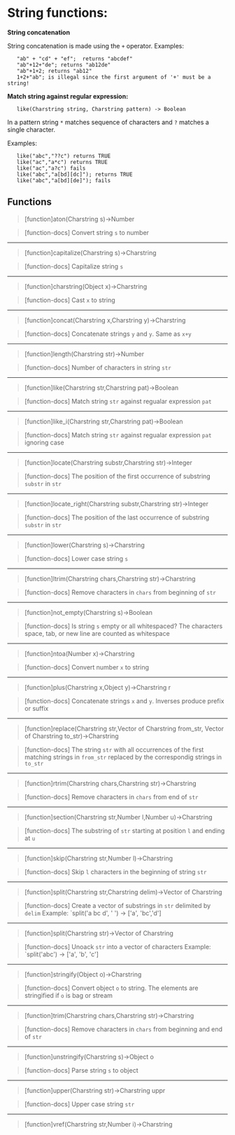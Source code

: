 # String functions:
__String concatenation__

String concatenation is made using the `+` operator. Examples:
```
   "ab" + "cd" + "ef";  returns "abcdef"
   "ab"+12+"de"; returns "ab12de"
   "ab"+1+2; returns "ab12"
   1+2+"ab"; is illegal since the first argument of '+' must be a string!
```

__Match string against regular expression:__
```
   like(Charstring string, Charstring pattern) -> Boolean
```

In a pattern string `*` matches sequence of characters and `?` matches
a single character.

Examples:
```
   like("abc","??c") returns TRUE
   like("ac","a*c") returns TRUE
   like("ac","a?c") fails
   like("abc","a[bd][dc]"); returns TRUE
   like("abc","a[bd][de]"); fails
```

## Functions

> [function]aton(Charstring s)->Number

> [function-docs]
> Convert string `s` to number 



___

> [function]capitalize(Charstring s)->Charstring

> [function-docs]
> Capitalize string `s` 



___

> [function]charstring(Object x)->Charstring

> [function-docs]
> Cast `x` to string 



___

> [function]concat(Charstring x,Charstring y)->Charstring

> [function-docs]
> Concatenate strings `y` and `y`. Same as `x+y` 



___

> [function]length(Charstring str)->Number

> [function-docs]
> Number of characters in string `str` 



___

> [function]like(Charstring str,Charstring pat)->Boolean

> [function-docs]
> Match string `str` against regualar expression `pat` 



___

> [function]like_i(Charstring str,Charstring pat)->Boolean

> [function-docs]
> Match string `str` against regualar expression `pat` ignoring case 



___

> [function]locate(Charstring substr,Charstring str)->Integer

> [function-docs]
> The position of the first occurrence of substring `substr` in `str` 



___

> [function]locate_right(Charstring substr,Charstring str)->Integer

> [function-docs]
> The position of the last occurrence of substring `substr` in `str` 



___

> [function]lower(Charstring s)->Charstring

> [function-docs]
> Lower case string `s` 



___

> [function]ltrim(Charstring chars,Charstring str)->Charstring

> [function-docs]
> Remove characters in `chars` from beginning of `str` 



___

> [function]not_empty(Charstring s)->Boolean

> [function-docs]
> Is string `s` empty or all whitespaced? 
>      The characters space, tab, or new line are counted as whitespace 



___

> [function]ntoa(Number x)->Charstring

> [function-docs]
> Convert number `x` to string 



___

> [function]plus(Charstring x,Object y)->Charstring r

> [function-docs]
> Concatenate strings `x` and `y`. Inverses produce prefix or suffix 



___

> [function]replace(Charstring str,Vector of Charstring from_str,
       Vector of Charstring to_str)->Charstring

> [function-docs]
> The string `str` with all occurrences of the first matching
>      strings in `from_str` replaced by the correspondig strings in `to_str` 



___

> [function]rtrim(Charstring chars,Charstring str)->Charstring

> [function-docs]
> Remove characters in `chars` from end of `str` 



___

> [function]section(Charstring str,Number l,Number u)->Charstring

> [function-docs]
> The substring of `str` starting at position `l` and ending at `u` 



___

> [function]skip(Charstring str,Number l)->Charstring

> [function-docs]
> Skip `l` characters in the beginning of string `str` 



___

> [function]split(Charstring str,Charstring delim)->Vector of Charstring

> [function-docs]
> Create a vector of substrings in `str` delimited by `delim` 
>      Example: `split('a bc d', ' ') -> ['a', 'bc','d'] 



___

> [function]split(Charstring str)->Vector of Charstring

> [function-docs]
> Unoack `str` into a vector of characters
>      Example: `split('abc') -> ['a', 'b', 'c'] 



___

> [function]stringify(Object o)->Charstring

> [function-docs]
> Convert object `o` to string.
>      The elements are stringified if `o` is bag or stream 



___

> [function]trim(Charstring chars,Charstring str)->Charstring

> [function-docs]
> Remove characters in `chars` from beginning and end of `str` 



___

> [function]unstringify(Charstring s)->Object o

> [function-docs]
> Parse string `s` to object 



___

> [function]upper(Charstring str)->Charstring uppr

> [function-docs]
> Upper case string `str` 



___

> [function]vref(Charstring str,Number i)->Charstring



